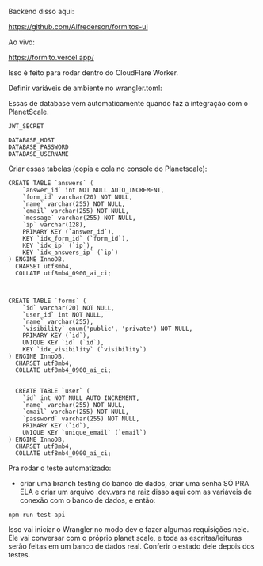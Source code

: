 Backend disso aqui:

https://github.com/Alfrederson/formitos-ui

Ao vivo:

https://formito.vercel.app/

Isso é feito para rodar dentro do CloudFlare Worker.

Definir variáveis de ambiente no wrangler.toml:

Essas de database vem automaticamente quando faz a integração com o PlanetScale.

```
JWT_SECRET

DATABASE_HOST	
DATABASE_PASSWORD	
DATABASE_USERNAME	
```

Criar essas tabelas (copia e cola no console do Planetscale):

```
CREATE TABLE `answers` (
	`answer_id` int NOT NULL AUTO_INCREMENT,
	`form_id` varchar(20) NOT NULL,
	`name` varchar(255) NOT NULL,
	`email` varchar(255) NOT NULL,
	`message` varchar(255) NOT NULL,
	`ip` varchar(128),
	PRIMARY KEY (`answer_id`),
	KEY `idx_form_id` (`form_id`),
	KEY `idx_ip` (`ip`),
	KEY `idx_answers_ip` (`ip`)
) ENGINE InnoDB,
  CHARSET utf8mb4,
  COLLATE utf8mb4_0900_ai_ci;



CREATE TABLE `forms` (
	`id` varchar(20) NOT NULL,
	`user_id` int NOT NULL,
	`name` varchar(255),
	`visibility` enum('public', 'private') NOT NULL,
	PRIMARY KEY (`id`),
	UNIQUE KEY `id` (`id`),
	KEY `idx_visibility` (`visibility`)
) ENGINE InnoDB,
  CHARSET utf8mb4,
  COLLATE utf8mb4_0900_ai_ci;


  CREATE TABLE `user` (
	`id` int NOT NULL AUTO_INCREMENT,
	`name` varchar(255) NOT NULL,
	`email` varchar(255) NOT NULL,
	`password` varchar(255) NOT NULL,
	PRIMARY KEY (`id`),
	UNIQUE KEY `unique_email` (`email`)
) ENGINE InnoDB,
  CHARSET utf8mb4,
  COLLATE utf8mb4_0900_ai_ci;
```


Pra rodar o teste automatizado:

- criar uma branch testing do banco de dados, criar uma senha SÓ PRA ELA e criar um arquivo .dev.vars na raiz disso aqui com as variáveis de conexão com o banco de dados, e então:

```
npm run test-api
```

Isso vai iniciar o Wrangler no modo dev e fazer algumas requisições nele. Ele vai conversar com o próprio planet scale, e toda as escritas/leituras serão feitas em um banco de dados real. Conferir o estado dele depois dos testes.